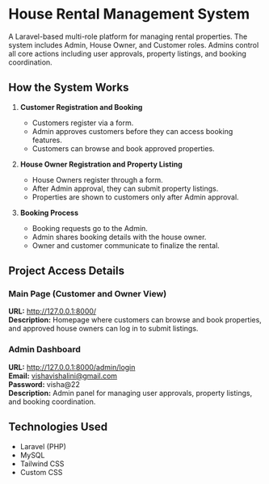 # House Rental Management System

A Laravel-based multi-role platform for managing rental properties. The system includes Admin, House Owner, and Customer roles. Admins control all core actions including user approvals, property listings, and booking coordination.

## How the System Works

1. **Customer Registration and Booking**  
   - Customers register via a form.  
   - Admin approves customers before they can access booking features.  
   - Customers can browse and book approved properties.

2. **House Owner Registration and Property Listing**  
   - House Owners register through a form.  
   - After Admin approval, they can submit property listings.  
   - Properties are shown to customers only after Admin approval.

3. **Booking Process**  
   - Booking requests go to the Admin.  
   - Admin shares booking details with the house owner.  
   - Owner and customer communicate to finalize the rental.

## Project Access Details

### Main Page (Customer and Owner View)

**URL:** http://127.0.0.1:8000/  
**Description:** Homepage where customers can browse and book properties, and approved house owners can log in to submit listings.

### Admin Dashboard

**URL:** http://127.0.0.1:8000/admin/login  
**Email:** vishavishalini@gmail.com  
**Password:** visha@22  
**Description:** Admin panel for managing user approvals, property listings, and booking coordination.

## Technologies Used

- Laravel (PHP)  
- MySQL  
- Tailwind CSS  
- Custom CSS  

